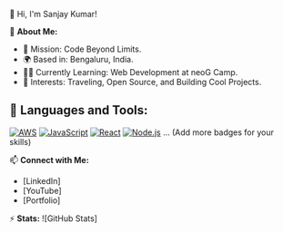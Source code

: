 👋 Hi, I'm Sanjay Kumar!

🌟 **About Me:**
- 🎯 Mission: Code Beyond Limits.
- 🌍 Based in: Bengaluru, India.
- 🧑‍💻 Currently Learning: Web Development at neoG Camp.
- 🌱 Interests: Traveling, Open Source, and Building Cool Projects.

## 🌟 Languages and Tools:
[![AWS](https://img.shields.io/badge/AWS-%23FF9900.svg?style=for-the-badge&logo=amazon-aws&logoColor=white)]()
[![JavaScript](https://img.shields.io/badge/JavaScript-%23F7DF1E.svg?style=for-the-badge&logo=javascript&logoColor=black)]()
[![React](https://img.shields.io/badge/React-%2320232a.svg?style=for-the-badge&logo=react&logoColor=%2361DAFB)]()
[![Node.js](https://img.shields.io/badge/Node.js-%23339933.svg?style=for-the-badge&logo=nodedotjs&logoColor=white)]()
... (Add more badges for your skills)

📫 **Connect with Me:**
- [LinkedIn]
- [YouTube]
- [Portfolio]

⚡ **Stats:**
![GitHub Stats]
